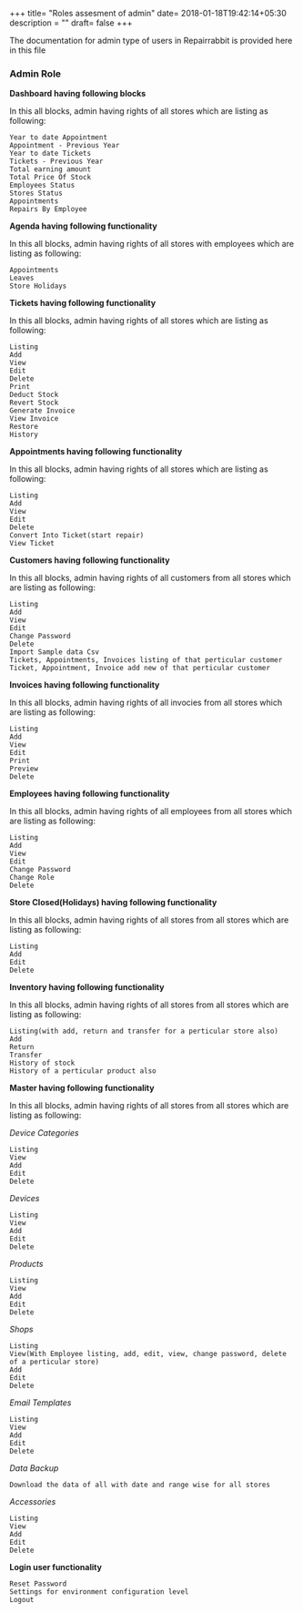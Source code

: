 +++
title= "Roles assesment of admin"
date= 2018-01-18T19:42:14+05:30
description = ""
draft= false
+++

The documentation for admin type of users in Repairrabbit is provided here in this file

### Admin Role

**Dashboard having following blocks**

In this all blocks, admin having rights of all stores which are listing as following:

```
Year to date Appointment
Appointment - Previous Year
Year to date Tickets
Tickets - Previous Year
Total earning amount
Total Price Of Stock
Employees Status
Stores Status
Appointments
Repairs By Employee
```

**Agenda having following functionality**

In this all blocks, admin having rights of all stores with employees which are listing as following:

```
Appointments
Leaves
Store Holidays
```

**Tickets having following functionality**

In this all blocks, admin having rights of all stores which are listing as following:

```
Listing
Add
View
Edit
Delete
Print
Deduct Stock
Revert Stock
Generate Invoice
View Invoice
Restore
History
```

**Appointments having following functionality**

In this all blocks, admin having rights of all stores which are listing as following:

```
Listing
Add
View
Edit
Delete
Convert Into Ticket(start repair)
View Ticket
```

**Customers having following functionality**

In this all blocks, admin having rights of all customers from all stores which are listing as following:

```
Listing
Add
View
Edit
Change Password
Delete
Import Sample data Csv
Tickets, Appointments, Invoices listing of that perticular customer
Ticket, Appointment, Invoice add new of that perticular customer
```

**Invoices having following functionality**

In this all blocks, admin having rights of all invocies from all stores which are listing as following:

```
Listing
Add
View
Edit
Print
Preview
Delete
```

**Employees having following functionality**

In this all blocks, admin having rights of all employees from all stores which are listing as following:

```
Listing
Add
View
Edit
Change Password
Change Role
Delete
```

**Store Closed(Holidays) having following functionality**

In this all blocks, admin having rights of all stores from all stores which are listing as following:

```
Listing
Add
Edit
Delete
```

**Inventory having following functionality**

In this all blocks, admin having rights of all stores from all stores which are listing as following:

```
Listing(with add, return and transfer for a perticular store also)
Add
Return
Transfer
History of stock
History of a perticular product also
```

**Master having following functionality**

In this all blocks, admin having rights of all stores from all stores which are listing as following:

*Device Categories*

```
Listing
View
Add
Edit
Delete
```

*Devices*

```
Listing
View
Add
Edit
Delete
```

*Products*

```
Listing
View
Add
Edit
Delete
```

*Shops*

```
Listing
View(With Employee listing, add, edit, view, change password, delete of a perticular store)
Add
Edit
Delete
```

*Email Templates*

```
Listing
View
Add
Edit
Delete
```

*Data Backup*

```
Download the data of all with date and range wise for all stores
```

*Accessories*

```
Listing
View
Add
Edit
Delete
```

**Login user functionality**

```
Reset Password
Settings for environment configuration level
Logout
```

